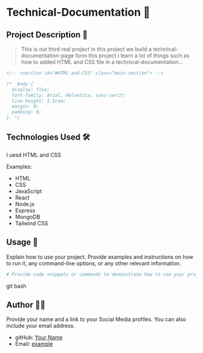 # Technical-Documentation 🚀

## Project Description 📝

> This is out third real project in this project we build a technical-documentation-page form this project i learn a lot of things such as how to added HTML and CSS file in a technical-documentation...


```html
<!-- <section id="#HTML-and-CSS" class="main-section"> -->
```

```css
/*  body {
  display: flex; 
  font-family: Arial, Helvetica, sans-serif;
  line-height: 1.3rem;
  margin: 0;
  padding: 0;
}. */
```




## Technologies Used 🛠️

I uesd HTML and CSS

Examples:

- HTML
- CSS
- JavaScript
- React
- Node.js
- Express
- MongoDB
- Tailwind CSS



## Usage 🎯

Explain how to use your project. Provide examples and instructions on how to run it, any command-line options, or any other relevant information.

```bash
# Provide code snippets or commands to demonstrate how to use your project.
```

git bash

## Author 👩‍💻

Provide your name and a link to your Social Media profiles. You can also include your email address.
- gitHub: [Your Name](https://github.com/royajamal/Technical-Documentation)
- Email: [example](royajamal2003@gmail.com)



 
